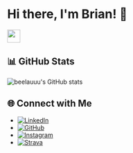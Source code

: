 # Hi there, I'm Brian! 👋
<img src="https://media.giphy.com/media/3ohs4D1qXs5cnYy5Uk/giphy.gif" width="30px"> 

## 📊 GitHub Stats

![beelauuu's GitHub stats](https://github-readme-stats.vercel.app/api?username=beelauuu&show_icons=true&count_private=true&theme=radical)

## 🌐 Connect with Me

- [![LinkedIn](https://img.shields.io/badge/-LinkedIn-0A66C2?style=flat&logo=linkedin&logoColor=white)](https://www.linkedin.com/in/brian-lau-462999220/)
- [![GitHub](https://img.shields.io/badge/-GitHub-181717?style=flat&logo=github)](https://github.com/beelauuu)
- [![Instagram](https://img.shields.io/badge/-Instagram-E4405F?style=flat&logo=instagram&logoColor=white)](https://www.instagram.com/blauu__)
- [![Strava](https://img.shields.io/badge/-Strava-FC4C02?style=flat&logo=strava&logoColor=white)](https://www.strava.com/athletes/41098360)


